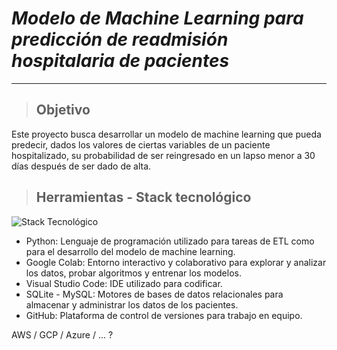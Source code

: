# ***Modelo de Machine Learning para predicción de readmisión hospitalaria de pacientes***
---

> ## Objetivo
Este proyecto busca desarrollar un modelo de machine learning que pueda predecir, dados los valores de ciertas variables de un paciente hospitalizado, 
su probabilidad de ser reingresado en un lapso menor a 30 días después de ser dado de alta.


> ## Herramientas - Stack tecnológico
![Stack Tecnológico](https://github.com/No-Country-simulation/c19-109-m-data-bi/blob/eb3709f3124882a6c318bdf7f90440e66f7ddc63/Images/Stack%20tecnol%C3%B3gico.png)
* Python: Lenguaje de programación utilizado para tareas de ETL como para el desarrollo del modelo de machine learning.
* Google Colab: Entorno interactivo y colaborativo para explorar y analizar los datos, probar algoritmos y entrenar los modelos.
* Visual Studio Code: IDE utilizado para codificar.
* SQLite - MySQL: Motores de bases de datos relacionales para almacenar y administrar los datos de los pacientes.
* GitHub: Plataforma de control de versiones para trabajo en equipo.

AWS / GCP / Azure / ... ?
